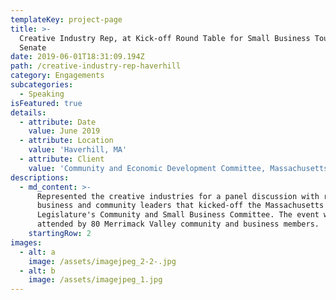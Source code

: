 ```yaml
---
templateKey: project-page
title: >-
  Creative Industry Rep, at Kick-off Round Table for Small Business Tour, State
  Senate
date: 2019-06-01T18:31:09.194Z
path: /creative-industry-rep-haverhill
category: Engagements
subcategories:
  - Speaking
isFeatured: true
details:
  - attribute: Date
    value: June 2019
  - attribute: Location
    value: 'Haverhill, MA'
  - attribute: Client
    value: 'Community and Economic Development Committee, Massachusetts State Senate'
descriptions:
  - md_content: >-
      Represented the creative industries for a panel discussion with regional
      business and community leaders that kicked-off the Massachusetts'
      Legislature's Community and Small Business Committee. The event was
      attended by 80 Merrimack Valley community and business members.
    startingRow: 2
images:
  - alt: a
    image: /assets/imagejpeg_2-2-.jpg
  - alt: b
    image: /assets/imagejpeg_1.jpg
---
```


